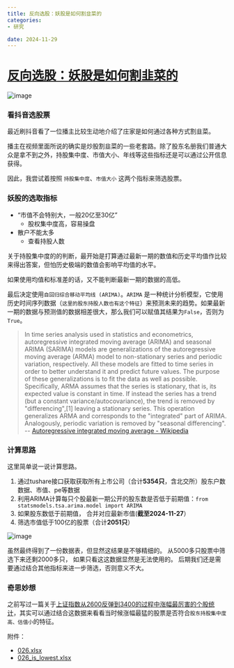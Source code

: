 ```yaml
---
title: 反向选股：妖股是如何割韭菜的
categories:
- 研究

date: 2024-11-29
---
```


# [反向选股：妖股是如何割韭菜的](https://github.com/chinobing/chinobing.github.io/issues/10)

![image](https://github.com/user-attachments/assets/eece90b2-c85a-41d9-b6e7-93477ad8bfc9)

### 看抖音选股票
最近刷抖音看了一位播主比较生动地介绍了庄家是如何通过各种方式割韭菜。 

播主在视频里面所说的确实是炒股割韭菜的一些老套路。除了股东名册我们普通大众是拿不到之外，持股集中度、市值大小、年线等这些指标还是可以通过公开信息获得。

因此，我尝试着按照 `持股集中度`、`市值大小` 这两个指标来筛选股票。

### 妖股的选取指标
- “市值不会特别大，一般20亿至30亿”
   - 股权集中度高，容易操盘
- 散户不能太多
   - 查看持股人数

关于持股集中度的的判断，最开始是打算通过最新一期的数值和历史平均值作比较来得出答案，但怕历史极端的数值会影响平均值的水平。

如果使用均值和标准差的话，又不能判断最新一期的数据的高低。

最后决定使用`自回归综合移动平均线 (ARIMA)`。`ARIMA` 是一种统计分析模型，它使用历史时间序列数据（`这里的股东持股人数也有这个特征`）来预测未来的趋势。如果最新一期的数据与预测值的数据相差很大，那么我们可以赋值其结果为`False`，否则为`True`。

> In time series analysis used in statistics and econometrics, autoregressive integrated moving average (ARIMA) and seasonal ARIMA (SARIMA) models are generalizations of the autoregressive moving average (ARMA) model to non-stationary series and periodic variation, respectively. All these models are fitted to time series in order to better understand it and predict future values. The purpose of these generalizations is to fit the data as well as possible. Specifically, ARMA assumes that the series is stationary, that is, its expected value is constant in time. If instead the series has a trend (but a constant variance/autocovariance), the trend is removed by "differencing",[1] leaving a stationary series. This operation generalizes ARMA and corresponds to the "integrated" part of ARIMA. Analogously, periodic variation is removed by "seasonal differencing".   --  [Autoregressive integrated moving average - Wikipedia](https://en.wikipedia.org/wiki/Autoregressive_integrated_moving_average) 


### 计算思路
这里简单说一说计算思路。

1. 通过tushare接口获取获取所有上市公司（合计**5354只**，含北交所）股东户数数据、市值、pe等数据
2. 利用ARIMA计算每只个股最新一期公开的股东数是否低于前期值：`from statsmodels.tsa.arima.model import ARIMA`
3. 如果股东数低于前期值， 合并对应最新市值(**截至2024-11-27**）
4. 筛选市值低于100亿的股票（合计**2051只**）

![image](https://github.com/user-attachments/assets/a8a51496-2040-4255-a552-01be980b46a4)

虽然最终得到了一份数据表，但显然这结果是不够精细的。 从5000多只股票中筛选下来还剩2000多只， 如果只看这这数据显然是无法使用的。 后期我们还是需要通过结合其他指标来进一步筛选，否则意义不大。

### 奇思妙想
之前写过一篇关于[上证指数从2600反弹到3400的过程中涨幅最厉害的个股统计](https://github.com/chinobing/chinobing.github.io/issues/4)，其实可以通过结合这数据来看看当时候涨幅最猛的股票是否符合`股东持股集中度高、估值小`的特征。

附件： 
- [026.xlsx](https://github.com/user-attachments/files/17964592/026.xlsx)
- [026_is_lowest.xlsx](https://github.com/user-attachments/files/17964593/026_is_lowest.xlsx)
